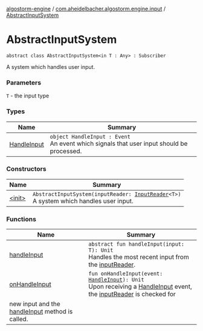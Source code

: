 [algostorm-engine](../../index.md) / [com.aheidelbacher.algostorm.engine.input](../index.md) / [AbstractInputSystem](.)

# AbstractInputSystem

`abstract class AbstractInputSystem<in T : Any> : Subscriber`

A system which handles user input.

### Parameters

`T` - the input type

### Types

| Name | Summary |
|---|---|
| [HandleInput](-handle-input.md) | `object HandleInput : Event`<br>An event which signals that user input should be processed. |

### Constructors

| Name | Summary |
|---|---|
| [&lt;init&gt;](-init-.md) | `AbstractInputSystem(inputReader: `[`InputReader`](../-input-reader/index.md)`<T>)`<br>A system which handles user input. |

### Functions

| Name | Summary |
|---|---|
| [handleInput](handle-input.md) | `abstract fun handleInput(input: T): Unit`<br>Handles the most recent input from the [inputReader](#). |
| [onHandleInput](on-handle-input.md) | `fun onHandleInput(event: `[`HandleInput`](-handle-input.md)`): Unit`<br>Upon receiving a [HandleInput](-handle-input.md) event, the [inputReader](#) is checked for
new input and the [handleInput](handle-input.md) method is called. |
